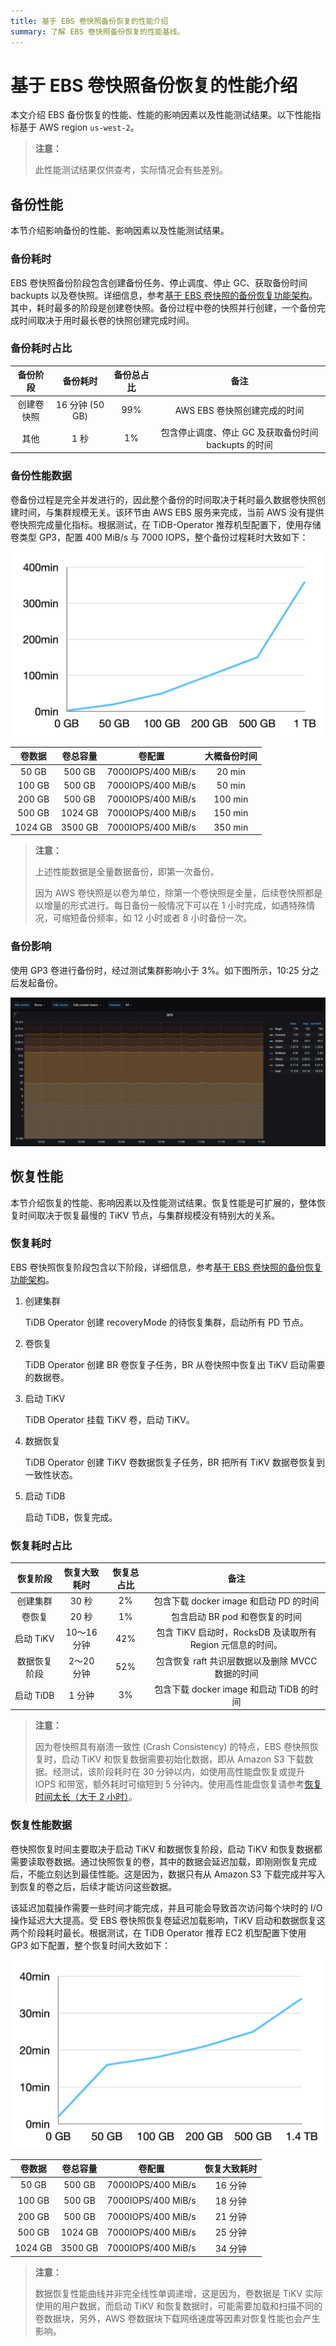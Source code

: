 ```yaml
---
title: 基于 EBS 卷快照备份恢复的性能介绍
summary: 了解 EBS 卷快照备份恢复的性能基线。
---
```


# 基于 EBS 卷快照备份恢复的性能介绍

本文介绍 EBS 备份恢复的性能、性能的影响因素以及性能测试结果。以下性能指标基于 AWS region `us-west-2`。

> **注意：**
>
> 此性能测试结果仅供查考，实际情况会有些差别。

## 备份性能

本节介绍影响备份的性能、影响因素以及性能测试结果。

### 备份耗时

EBS 卷快照备份阶段包含创建备份任务、停止调度、停止 GC、获取备份时间 backupts 以及卷快照。详细信息，参考[基于 EBS 卷快照的备份恢复功能架构](volume-snapshot-backup-restore.md)。其中，耗时最多的阶段是创建卷快照。备份过程中卷的快照并行创建，一个备份完成时间取决于用时最长卷的快照创建完成时间。

### 备份耗时占比

| 备份阶段     | 备份耗时         | 备份总占比 | 备注                                     |
| :--------: | :-------------: | :------: | :-------------------------------------: |
| 创建卷快照   | 16 分钟 (50 GB) | 99%      | AWS EBS 卷快照创建完成的时间               |
| 其他        | 1 秒            | 1%       | 包含停止调度、停止 GC 及获取备份时间 backupts 的时间 |

### 备份性能数据

卷备份过程是完全并发进行的，因此整个备份的时间取决于耗时最久数据卷快照创建时间，与集群规模无关。该环节由 AWS EBS 服务来完成，当前 AWS 没有提供卷快照完成量化指标。根据测试，在 TiDB-Operator 推荐机型配置下，使用存储卷类型 GP3，配置 400 MiB/s 与 7000 IOPS，整个备份过程耗时大致如下：

![EBS Snapshot backup perf](/media/volume-snapshot-backup-perf.png)

| 卷数据    | 卷总容量 | 卷配置             | 大概备份时间 |
| :------: | :-----: | :---------------: | :--------: |
| 50 GB    | 500 GB  | 7000IOPS/400 MiB/s | 20 min    |
| 100 GB   | 500 GB  | 7000IOPS/400 MiB/s | 50 min    |
| 200 GB   | 500 GB  | 7000IOPS/400 MiB/s | 100 min   |
| 500 GB   | 1024 GB | 7000IOPS/400 MiB/s | 150 min   |
| 1024 GB  | 3500 GB | 7000IOPS/400 MiB/s | 350 min   |

> **注意：**
>
> 上述性能数据是全量数据备份，即第一次备份。
>
> 因为 AWS 卷快照是以卷为单位，除第一个卷快照是全量，后续卷快照都是以增量的形式进行。每日备份一般情况下可以在 1 小时完成，如遇特殊情况，可缩短备份频率，如 12 小时或者 8 小时备份一次。

### 备份影响

使用 GP3 卷进行备份时，经过测试集群影响小于 3%。如下图所示，10:25 分之后发起备份。

![EBS Snapshot backup impact](/media/volume-snapshot-backup-impact.jpg)

## 恢复性能

本节介绍恢复的性能、影响因素以及性能测试结果。恢复性能是可扩展的，整体恢复时间取决于恢复最慢的 TiKV 节点，与集群规模没有特别大的关系。

### 恢复耗时

EBS 卷快照恢复阶段包含以下阶段，详细信息，参考[基于 EBS 卷快照的备份恢复功能架构](volume-snapshot-backup-restore.md)。

1. 创建集群

    TiDB Operator 创建 recoveryMode 的待恢复集群，启动所有 PD 节点。

2. 卷恢复

    TiDB Operator 创建 BR 卷恢复子任务，BR 从卷快照中恢复出 TiKV 启动需要的数据卷。

3. 启动 TiKV

    TiDB Operator 挂载 TiKV 卷，启动 TiKV。

4. 数据恢复

    TiDB Operator 创建 TiKV 卷数据恢复子任务，BR 把所有 TiKV 数据卷恢复到一致性状态。

5. 启动 TiDB

    启动 TiDB，恢复完成。

### 恢复耗时占比

| 恢复阶段     | 恢复大致耗时  | 恢复总占比 | 备注                                                                            |
| :--------: | :----------: | :------: | :----------------------------------------------------------------------------: |
| 创建集群     | 30 秒        | 2%      | 包含下载 docker image 和启动 PD 的时间                                             |
| 卷恢复      | 20 秒        | 1%      | 包含启动 BR pod 和卷恢复的时间                                                     |
| 启动 TiKV   | 10～16 分钟   | 42%     | 包含 TiKV 启动时，RocksDB 及读取所有 Region 元信息的时间。                            |
| 数据恢复阶段 | 2～20 分钟    | 52%     | 包含恢复 raft 共识层数据以及删除 MVCC 数据的时间                                     |
| 启动 TiDB   | 1 分钟       | 3%      | 包含下载 docker image 和启动 TiDB 的时间                                          |

> **注意：**
>
> 因为卷快照具有崩溃一致性 (Crash Consistency) 的特点，EBS 卷快照恢复时，启动 TiKV 和恢复数据需要初始化数据，即从 Amazon S3 下载数据。经测试，该阶段耗时在 30 分钟以内，如使用高性能盘恢复或提升 IOPS 和带宽，额外耗时可缩短到 5 分钟内。使用高性能盘恢复请参考[恢复时间太长（大于 2 小时）](backup-restore-faq.md#恢复时间太长大于-2-小时)。

### 恢复性能数据

卷快照恢复时间主要取决于启动 TiKV 和数据恢复阶段，启动 TiKV 和恢复数据都需要读取卷数据。通过快照恢复的卷，其中的数据会延迟加载，即刚刚恢复完成后，不能立刻达到最佳性能。这是因为，数据只有从 Amazon S3 下载完成并写入到恢复的卷之后，后续才能访问这些数据。

该延迟加载操作需要一些时间才能完成，并且可能会导致首次访问每个块时的 I/O 操作延迟大大提高。受 EBS 卷快照恢复卷延迟加载影响，TiKV 启动和数据恢复这两个阶段耗时最长。根据测试，在 TiDB Operator 推荐 EC2 机型配置下使用 GP3 如下配置，整个恢复时间大致如下：

![EBS Snapshot restore perf](/media/volume-snapshot-restore-perf.png)

| 卷数据  | 卷总容量   | 卷配置             | 恢复大致耗时 |
| :------: | :-----: | :---------------: | :--------: |
| 50 GB    | 500 GB  | 7000IOPS/400 MiB/s | 16 分钟   |
| 100 GB   | 500 GB  | 7000IOPS/400 MiB/s | 18 分钟   |
| 200 GB   | 500 GB  | 7000IOPS/400 MiB/s | 21 分钟   |
| 500 GB   | 1024 GB | 7000IOPS/400 MiB/s | 25 分钟   |
| 1024 GB  | 3500 GB | 7000IOPS/400 MiB/s | 34 分钟   |

> **注意：**
>
> 数据恢复性能曲线并非完全线性单调递增，这是因为，卷数据是 TiKV 实际使用的用户数据，而启动 TiKV 和恢复数据时，可能需要加载和扫描不同的卷数据块，另外，AWS 卷数据块下载网络速度等因素对恢复性能也会产生影响。

